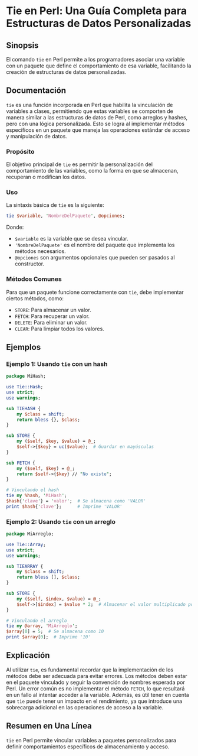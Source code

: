 <!--
Meta Description: # Tie en Perl: Una Guía Completa para Estructuras de Datos Personalizadas ## Sinopsis El comando `tie` en Perl permite a los programadores asociar una...
Meta Keywords: tie, que, perl, para, variable
-->

# Tie en Perl: Una Guía Completa para Estructuras de Datos Personalizadas

## Sinopsis
El comando `tie` en Perl permite a los programadores asociar una variable con un paquete que define el comportamiento de esa variable, facilitando la creación de estructuras de datos personalizadas.

## Documentación
`tie` es una función incorporada en Perl que habilita la vinculación de variables a clases, permitiendo que estas variables se comporten de manera similar a las estructuras de datos de Perl, como arreglos y hashes, pero con una lógica personalizada. Esto se logra al implementar métodos específicos en un paquete que maneja las operaciones estándar de acceso y manipulación de datos.

### Propósito
El objetivo principal de `tie` es permitir la personalización del comportamiento de las variables, como la forma en que se almacenan, recuperan o modifican los datos.

### Uso
La sintaxis básica de `tie` es la siguiente:

```perl
tie $variable, 'NombreDelPaquete', @opciones;
```

Donde:
- `$variable` es la variable que se desea vincular.
- `'NombreDelPaquete'` es el nombre del paquete que implementa los métodos necesarios.
- `@opciones` son argumentos opcionales que pueden ser pasados al constructor.

### Métodos Comunes
Para que un paquete funcione correctamente con `tie`, debe implementar ciertos métodos, como:
- `STORE`: Para almacenar un valor.
- `FETCH`: Para recuperar un valor.
- `DELETE`: Para eliminar un valor.
- `CLEAR`: Para limpiar todos los valores.

## Ejemplos

### Ejemplo 1: Usando `tie` con un hash
```perl
package MiHash;

use Tie::Hash;
use strict;
use warnings;

sub TIEHASH {
    my $class = shift;
    return bless {}, $class;
}

sub STORE {
    my ($self, $key, $value) = @_;
    $self->{$key} = uc($value);  # Guardar en mayúsculas
}

sub FETCH {
    my ($self, $key) = @_;
    return $self->{$key} // "No existe";
}

# Vinculando el hash
tie my %hash, 'MiHash';
$hash{'clave'} = 'valor';  # Se almacena como 'VALOR'
print $hash{'clave'};      # Imprime 'VALOR'
```

### Ejemplo 2: Usando `tie` con un arreglo
```perl
package MiArreglo;

use Tie::Array;
use strict;
use warnings;

sub TIEARRAY {
    my $class = shift;
    return bless [], $class;
}

sub STORE {
    my ($self, $index, $value) = @_;
    $self->[$index] = $value * 2;  # Almacenar el valor multiplicado por 2
}

# Vinculando el arreglo
tie my @array, 'MiArreglo';
$array[0] = 5;  # Se almacena como 10
print $array[0];  # Imprime '10'
```

## Explicación
Al utilizar `tie`, es fundamental recordar que la implementación de los métodos debe ser adecuada para evitar errores. Los métodos deben estar en el paquete vinculado y seguir la convención de nombres esperada por Perl. Un error común es no implementar el método `FETCH`, lo que resultará en un fallo al intentar acceder a la variable. Además, es útil tener en cuenta que `tie` puede tener un impacto en el rendimiento, ya que introduce una sobrecarga adicional en las operaciones de acceso a la variable.

## Resumen en Una Línea
`tie` en Perl permite vincular variables a paquetes personalizados para definir comportamientos específicos de almacenamiento y acceso.